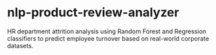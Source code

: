 # nlp-product-review-analyzer
HR department attrition analysis using Random Forest and Regression classifiers to predict employee turnover based on real-world corporate datasets.
